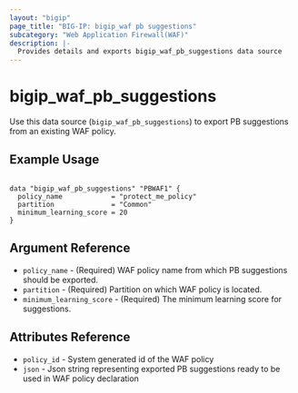 ```yaml
---
layout: "bigip"
page_title: "BIG-IP: bigip_waf pb suggestions"
subcategory: "Web Application Firewall(WAF)"
description: |-
  Provides details and exports bigip_waf_pb_suggestions data source
---
```


# bigip\_waf\_pb_suggestions

Use this data source (`bigip_waf_pb_suggestions`) to export PB suggestions from an existing WAF policy.
 
 
## Example Usage

```hcl

data "bigip_waf_pb_suggestions" "PBWAF1" {
  policy_name            = "protect_me_policy"
  partition              = "Common"
  minimum_learning_score = 20
}

```      

## Argument Reference

* `policy_name` - (Required) WAF policy name from which PB suggestions should be exported.
* `partition` - (Required) Partition on which WAF policy is located.
* `minimum_learning_score` - (Required) The minimum learning score for suggestions.


## Attributes Reference

* `policy_id` - System generated id of the WAF policy
* `json` - Json string representing exported PB suggestions ready to be used in WAF policy declaration

